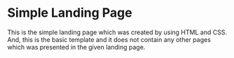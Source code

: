 # Simple Landing Page

This is the simple landing page which was created by using HTML and CSS. And, this is the basic template and it does not contain any other pages which was presented in the given landing page.
